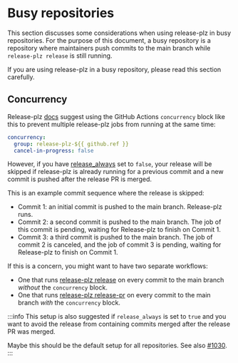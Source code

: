 # Busy repositories

This section discusses some considerations when using release-plz in busy repositories.
For the purpose of this document, a busy repository is a repository where
maintainers push commits to the main branch while `release-plz release` is still running.

If you are using release-plz in a busy repository, please read this section carefully.

## Concurrency

Release-plz [docs](../github/quickstart.md) suggest using the GitHub Actions
`concurrency` block like this to prevent multiple release-plz jobs from running at the same time:

```yaml
concurrency:
  group: release-plz-${{ github.ref }}
  cancel-in-progress: false
```

However, if you have [release_always](../config.md#the-release_always-field) set to `false`,
your release will be skipped
if release-plz is already running for a previous commit and a new commit is pushed after
the release PR is merged.

This is an example commit sequence where the release is skipped:

- Commit 1: an initial commit is pushed to the main branch. Release-plz runs.
- Commit 2: a second commit is pushed to the main branch. The job of this commit is pending,
  waiting for Release-plz to finish on Commit 1.
- Commit 3: a third commit is pushed to the main branch. The job of commit 2 is canceled,
  and the job of commit 3 is pending, waiting for Release-plz to finish on Commit 1.

If this is a concern, you might want to have two separate workflows:

- One that runs [release-plz release](../github/quickstart.md#example-release-only) on every
  commit to the main branch *without* the `concurrency` block.
- One that runs [release-plz release-pr](../github/quickstart.md#example-release-pr-only)
  on every commit to the main branch *with* the `concurrency` block.

:::info
This setup is also suggested if `release_always` is set to `true` and you want to avoid
the release from containing commits merged after the release PR was merged.

Maybe this should be the default setup for all repositories.
See also [#1030](https://github.com/MarcoIeni/release-plz/issues/1030).
:::
